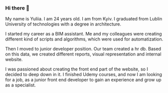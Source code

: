 ### Hi there 👋

 My name is Yuliia. I am 24 years old. I am from Kyiv. I graduated from Lublin University of technologies with a degree in architecture.

I started my career as a BIM assistant. Me and my colleagues were creating different kind of scripts and algorithms, which were used for automatization.

Then I moved to junior developer position. Our team created a hr db. Based on this data, we created different reports, visual representation and internal website.

I was passioned about creating the front end part of the website, so I decided to deep down in it. I finished Udemy courses, and now I am looking for a job, as a junior front end developer to gain an experience and grow up as a specialist.

<!--
**yupaziura/yupaziura** is a ✨ _special_ ✨ repository because its `README.md` (this file) appears on your GitHub profile.

Here are some ideas to get you started:

- 🔭 I’m currently working on ...
- 🌱 I’m currently learning ...
- 👯 I’m looking to collaborate on ...
- 🤔 I’m looking for help with ...
- 💬 Ask me about ...
- 📫 How to reach me: ...
- 😄 Pronouns: ...
- ⚡ Fun fact: ...
-->
